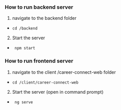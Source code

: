 ### How to run backend server
1. navigate to the  backend folder
 - ```cd /backend```
2. Start the server
 - ``` npm start```

### How to run frontend server
1. navigate to the client /career-connect-web folder
 - ```cd /client/career-connect-web```
2. Start the server (open in command prompt)
 - ``` ng serve```